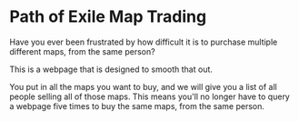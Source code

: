 # Path of Exile Map Trading

Have you ever been frustrated by how difficult
it is to purchase multiple different maps, from the same person?

This is a webpage that is designed to smooth that out. 

You put in all the maps you want to buy, and we will give you
a list of all people selling all of those maps. This means
you'll no longer have to query a webpage five times to buy the same maps,
from the same person.


